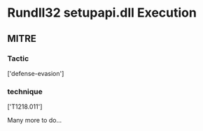 # Rundll32 setupapi.dll Execution

## MITRE

### Tactic
['defense-evasion']

### technique
['T1218.011']

Many more to do...
